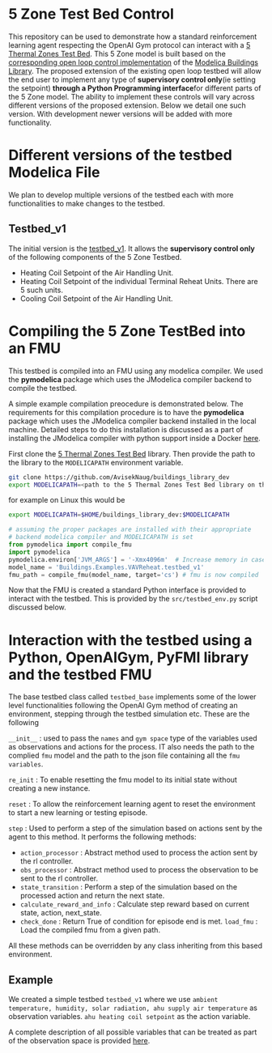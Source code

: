 # 5 Zone Test Bed Control
This repository can be used to demonstrate how a standard reinforcement learning agent respecting the OpenAI Gym protocol can interact with a [5 Thermal Zones Test Bed](https://github.com/AvisekNaug/buildings_library_dev). This 5 Zone model is built based on the [corresponding open loop control implementation]((https://simulationresearch.lbl.gov/modelica/releases/latest/help/Buildings_Examples_VAVReheat_BaseClasses.html#Buildings.Examples.VAVReheat.BaseClasses.PartialOpenLoop)) of the [Modelica Buildings Library](https://github.com/lbl-srg/modelica-buildings). The proposed extension of the existing open loop testbed will allow the end user to implement any type of **supervisory control only**(ie setting the setpoint) **through a Python Programming interface**for different parts of the 5 Zone model. The ability to implement these controls will vary across different versions of the proposed extension. Below we detail one such version. With development newer versions will be added with more functionality.

# Different versions of the testbed Modelica File
We plan to develop multiple versions of the testbed each with more functionalities to make changes to the testbed.

## Testbed_v1
The initial version is the [testbed_v1](https://github.com/AvisekNaug/buildings_library_dev/blob/master/Buildings/Examples/VAVReheat/testbed_v1.mo). It allows the **supervisory control only** of the following components of the 5 Zone Testbed.

* Heating Coil Setpoint of the Air Handling Unit.
* Heating Coil Setpoint of the individual Terminal Reheat Units. There are 5 such units.
* Cooling Coil Setpoint of the Air Handling Unit.

# Compiling the 5 Zone TestBed into an FMU
This testbed is compiled into an FMU using any modelica compiler. We used the **pymodelica** package which uses the JModelica compiler backend to compile the testbed. 

A simple example compilation preocedure is demonstrated below. The requirements for this compilation procedure is to have the **pymodelica** package which uses the JModelica compiler backend installed in the local machine. Detailed steps to do this installation is discussed as a part of installing the JModelica compiler with python support inside a Docker [here](https://github.com/AvisekNaug/JModelica_docker).

First clone the [5 Thermal Zones Test Bed](https://github.com/AvisekNaug/buildings_library_dev) library. Then provide the path to the library to the `MODELICAPATH` environment variable.

```bash
git clone https://github.com/AvisekNaug/buildings_library_dev
export MODELICAPATH=<path to the 5 Thermal Zones Test Bed library on the local machine>:$MODELICAPATH
```

for example on Linux this would be

```bash
export MODELICAPATH=$HOME/buildings_library_dev:$MODELICAPATH
```

```python
# assuming the proper packages are installed with their appropriate 
# backend modelica compiler and MODELICAPATH is set
from pymodelica import compile_fmu
import pymodelica
pymodelica.environ['JVM_ARGS'] = '-Xmx4096m'  # Increase memory in case compilation fails
model_name = 'Buildings.Examples.VAVReheat.testbed_v1'
fmu_path = compile_fmu(model_name, target='cs') # fmu is now compiled
```

Now that the FMU is created a standard Python interface is provided to interact with the testbed. This is provided by the `src/testbed_env.py` script discussed below.

# Interaction with the testbed using a Python, OpenAIGym, PyFMI library and the testbed FMU
The base testbed class called `testbed_base` implements some of the lower level functionalities following the OpenAI Gym method of creating an environment, stepping through the testbed simulation etc. These are the following

`__init__` : used to pass the `names` and `gym space` type of the variables used as observations and actions for the process. IT also needs the path to the complied `fmu` model and the path to the json file containing all the `fmu variables`.

`re_init` : To enable resetting the fmu model to its initial state without creating a new instance.

`reset` : To allow the reinforcement learning agent to reset the environment to start a new learning or testing episode.

`step` : Used to perform a step of the simulation based on actions sent by the agent to this method. It performs the following methods:

* `action_processor` : Abstract method used to process the action sent by the rl controller.
* `obs_processor` :  Abstract method used to process the observation to be sent to the rl controller.
* `state_transition` : Perform a step of the simulation based on the processed action and return the next state.
* `calculate_reward_and_info` : Calculate step reward based on current state, action, next_state.
* `check_done` : Return True of condition for episode end is met.
`load_fmu` : Load the compiled fmu from a given path.

All these methods can be overridden by any class inheriting from this based environment.

## Example

We created a simple testbed `testbed_v1` where we use `ambient temperature, humidity, solar radiation, ahu supply air temperature` as observation variables. `ahu heating coil setpoint` as the action variable. 

A complete description of all possible variables that can be treated as part of the observation space is provided [here](https://github.com/AvisekNaug/5ZoneTestBedControl/blob/master/RLPPOV1_get_model_variables.json).